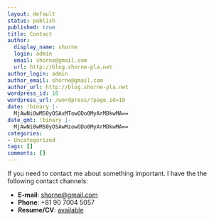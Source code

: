 ```yaml
---
layout: default
status: publish
published: true
title: Contact
author:
  display_name: shorne
  login: admin
  email: shorne@gmail.com
  url: http://blog.shorne-pla.net
author_login: admin
author_email: shorne@gmail.com
author_url: http://blog.shorne-pla.net
wordpress_id: 10
wordpress_url: /wordpress/?page_id=10
date: !binary |-
  MjAwNi0wMS0yOSAxMTowODo0MyArMDkwMA==
date_gmt: !binary |-
  MjAwNi0wMS0yOSAwMzowODo0MyArMDkwMA==
categories:
- Uncategorized
tags: []
comments: []
---
```

<p>If you need to contact me about something important. I have the the
following contact channels:</p>
<ul>
  <li><strong>E-mail</strong>: <a href="mailto:shorne@gmail.com">shorne@gmail.com</a></li>
  <li><strong>Phone</strong>: +81 90 7004 5057</li>
  <li><strong>Resume/CV</strong>: <a href="/page/curriculum-vitae.html">available</a></li>
</ul>

